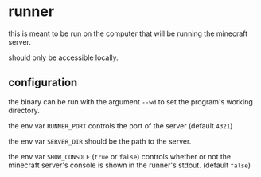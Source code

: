 # runner

this is meant to be run on the computer that will be running the minecraft server.

should only be accessible locally.

## configuration

the binary can be run with the argument `--wd` to set the program's working directory.

the env var `RUNNER_PORT` controls the port of the server (default `4321`)

the env var `SERVER_DIR` should be the path to the server.

the env var `SHOW_CONSOLE` (`true` or `false`) controls whether or not the minecraft server's console is shown in the runner's stdout. (default `false`)
